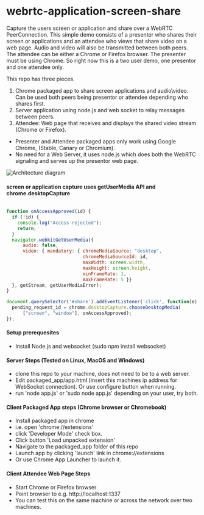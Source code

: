 webrtc-application-screen-share
===============================

Capture the users screen or application and share over a WebRTC PeerConnection. This simple demo consists of a presenter who shares their screen or applications and an attendee who views that share video on a web page.  Audio and video will also be transmitted between both peers. The attendee can be either a Chrome or Firefox browser. The presenter must be using Chrome.  So right now this is a two user demo, one presentor and one attendee only.

This repo has three pieces.

1. Chrome packaged app to share screen applications and audio\video. Can be used both peers being presentor or attendee depending who shares first.
2. Server application using node.js and web socket to relay messages between peers.
3. Attendee: Web page that receives and displays the shared video stream (Chrome or Firefox).


- Presenter and Attendee packaged apps only work using Google Chrome, (Stable, Canary or Chromium).
- No need for a Web Server, it uses node.js which does both the WebRTC signaling and serves up the presentor web page.

![Architecture diagram](https://github.com/emannion/webrtc-application-screen-share/blob/master/arch.png "Arch diagram")

#### screen or application capture uses getUserMedia API and chrome.desktopCapture

```javascript

function onAccessApproved(id) {
  if (!id) {
    console.log("Access rejected");
    return;
  }
  navigator.webkitGetUserMedia({
      audio: false,
      video: { mandatory: { chromeMediaSource: "desktop",
                            chromeMediaSourceId: id,
                            maxWidth: screen.width,
                            maxHeight: screen.height,
                            minFrameRate: 1,
                            maxFrameRate: 5 }}
  }, gotStream, getUserMediaError);
}

document.querySelector('#share').addEventListener('click', function(e) {
  pending_request_id = chrome.desktopCapture.chooseDesktopMedia(
      ["screen", "window"], onAccessApproved);
});


```

####  Setup prerequesites

- Install Node.js  and  websocket (sudo npm install websocket)

####  Server Steps (Tested on Linux, MacOS and Windows)

- clone this repo to your machine, does not need to be to a web server.
- Edit packaged_app/app.html (insert this machines ip address for WebSocket connection). Or use configure button when running.
- run 'node app.js'  or 'sudo node app.js' depending on your user, try both.

####  Client Packaged App steps (Chrome browser or Chromebook)

- Install packaged app in chrome
- i.e. open 'chrome://extensions'
- click 'Developer Mode' check box.
- Click button 'Load unpacked extension'
- Navigate to the packaged_app folder of this repo
- Launch app by clicking 'launch' link in chrome://extensions
- Or use Chrome App Launcher to launch it.

####  Client Attendee Web Page Steps

- Start Chrome or Firefox browser
- Point browser to  e.g. http://localhost:1337
- You can test this on the same machine or across the network over two machines.

